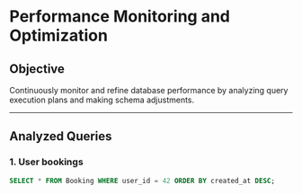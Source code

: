 # Performance Monitoring and Optimization

## Objective

Continuously monitor and refine database performance by analyzing query execution plans and making schema adjustments.

---

## Analyzed Queries

### 1. User bookings

```sql
SELECT * FROM Booking WHERE user_id = 42 ORDER BY created_at DESC;
